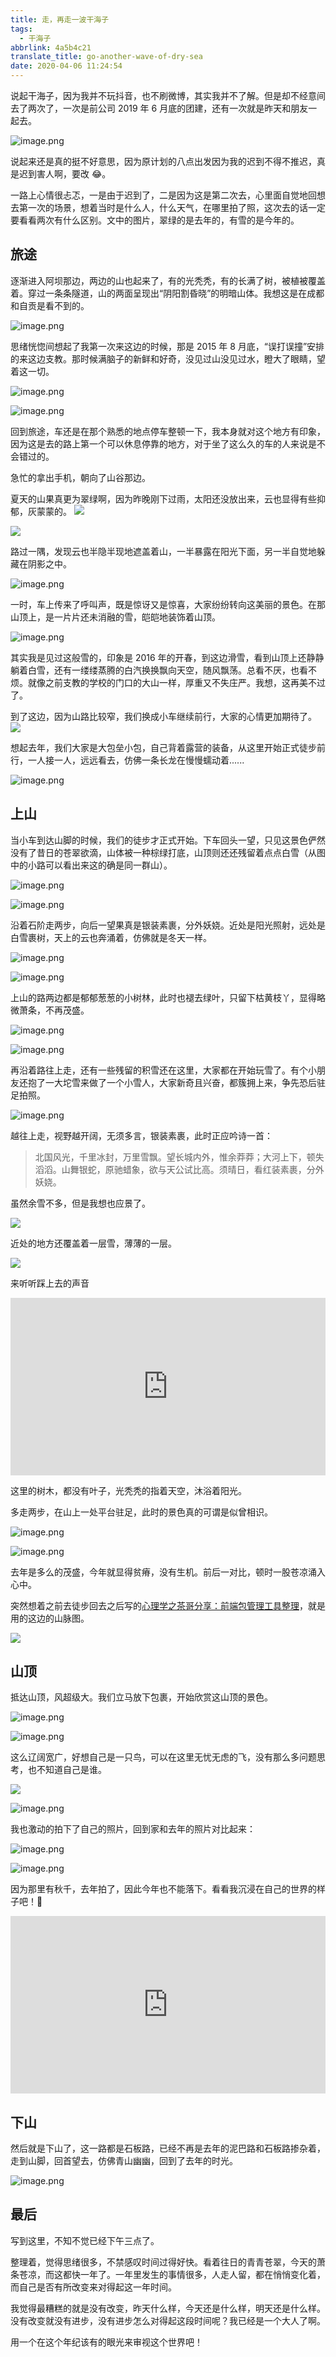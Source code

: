 ```yaml
---
title: 走，再走一波干海子
tags:
  - 干海子
abbrlink: 4a5b4c21
translate_title: go-another-wave-of-dry-sea
date: 2020-04-06 11:24:54
---
```


说起干海子，因为我并不玩抖音，也不刷微博，其实我并不了解。但是却不经意间去了两次了，一次是前公司 2019 年 6 月底的团建，还有一次就是昨天和朋友一起去。

![image.png](https://i.loli.net/2020/04/06/VkvcI1nTaeRMB28.png)

<!-- more -->

说起来还是真的挺不好意思，因为原计划的八点出发因为我的迟到不得不推迟，真是迟到害人啊，要改 😂。

一路上心情很忐忑，一是由于迟到了，二是因为这是第二次去，心里面自觉地回想去第一次的场景，想着当时是什么人，什么天气，在哪里拍了照，这次去的话一定要看看两次有什么区别。文中的图片，翠绿的是去年的，有雪的是今年的。

## 旅途

逐渐进入阿坝那边，两边的山也起来了，有的光秃秃，有的长满了树，被植被覆盖着。穿过一条条隧道，山的两面呈现出“阴阳割昏晓”的明暗山体。我想这是在成都和自贡是看不到的。

![image.png](https://i.loli.net/2020/04/06/GopHWdvsmwZY9EK.png)

思绪恍惚间想起了我第一次来这边的时候，那是 2015 年 8 月底，“误打误撞”安排的来这边支教。那时候满脑子的新鲜和好奇，没见过山没见过水，瞪大了眼睛，望着这一切。

![image.png](https://i.loli.net/2020/04/06/mCv8IQJ4nOTklR7.png)

![image.png](https://i.loli.net/2020/04/06/o38eIPV1djM7GfF.png)

回到旅途，车还是在那个熟悉的地点停车整顿一下，我本身就对这个地方有印象，因为这是去的路上第一个可以休息停靠的地方，对于坐了这么久的车的人来说是不会错过的。

急忙的拿出手机，朝向了山谷那边。

夏天的山果真更为翠绿啊，因为昨晚刚下过雨，太阳还没放出来，云也显得有些抑郁，灰蒙蒙的。
![](https://cdn.jsdelivr.net/gh/kitety/blog_img/img/20200923171741.png)

![](https://cdn.jsdelivr.net/gh/kitety/blog_img/img/20200923171752.png)

路过一隅，发现云也半隐半现地遮盖着山，一半暴露在阳光下面，另一半自觉地躲藏在阴影之中。

![image.png](https://i.loli.net/2020/04/06/NLaqTmrJoIfUZhp.png)

一时，车上传来了呼叫声，既是惊讶又是惊喜，大家纷纷转向这美丽的景色。在那山顶上，是一片片还未消融的雪，皑皑地装饰着山顶。

![image.png](https://i.loli.net/2020/04/06/gD4LRp9lAyJKzeh.png)

其实我是见过这般雪的，印象是 2016 年的开春，到这边滑雪，看到山顶上还静静躺着白雪，还有一缕缕蒸腾的白汽换换飘向天空，随风飘荡。总看不厌，也看不烦。就像之前支教的学校的门口的大山一样，厚重又不失庄严。我想，这再美不过了。

到了这边，因为山路比较窄，我们换成小车继续前行，大家的心情更加期待了。
![](https://cdn.jsdelivr.net/gh/kitety/blog_img/img/20200923171817.png)

想起去年，我们大家是大包垒小包，自己背着露营的装备，从这里开始正式徒步前行，一人接一人，远远看去，仿佛一条长龙在慢慢蠕动着......

![image.png](https://i.loli.net/2020/04/06/wEmRI2dv6sCZ8HU.png)

## 上山

当小车到达山脚的时候，我们的徒步才正式开始。下车回头一望，只见这景色俨然没有了昔日的苍翠欲滴，山体被一种棕绿打底，山顶则还还残留着点点白雪（从图中的小路可以看出来这的确是同一群山）。

![image.png](https://i.loli.net/2020/04/06/Q8vCw1XHtgZbm2u.png)

![image.png](https://i.loli.net/2020/04/06/QthHp7IMkrCLSA4.png)

沿着石阶走两步，向后一望果真是银装素裹，分外妖娆。近处是阳光照射，远处是白雪裹树，天上的云也奔涌着，仿佛就是冬天一样。

![image.png](https://i.loli.net/2020/04/06/aZctfBD4EoXGV7y.png)

![image.png](https://i.loli.net/2020/04/06/eEiFqUnPvGlIjpR.png)

上山的路两边都是郁郁葱葱的小树林，此时也褪去绿叶，只留下枯黄枝丫，显得略微萧条，不再茂盛。

![image.png](https://i.loli.net/2020/04/06/M2JR7wziDBCgKEc.png)

![image.png](https://i.loli.net/2020/04/06/fGqLtiAndOzZI2Q.png)

再沿着路往上走，还有一些残留的积雪还在这里，大家都在开始玩雪了。有个小朋友还抱了一大坨雪来做了一个小雪人，大家新奇且兴奋，都簇拥上来，争先恐后驻足拍照。

![image.png](https://i.loli.net/2020/04/06/YTqjBihLFRM4pcy.png)

越往上走，视野越开阔，无须多言，银装素裹，此时正应吟诗一首：

> 北国风光，千里冰封，万里雪飘。望长城内外，惟余莽莽；大河上下，顿失滔滔。山舞银蛇，原驰蜡象，欲与天公试比高。须晴日，看红装素裹，分外妖娆。

虽然余雪不多，但是我想也应景了。

![](https://cdn.jsdelivr.net/gh/kitety/blog_img/img/20200923171902.png)

近处的地方还覆盖着一层雪，薄薄的一层。

![](https://cdn.jsdelivr.net/gh/kitety/blog_img/img/20200923171913.png)

来听听踩上去的声音

<div style="width:100%;height:0px;position:relative;padding-bottom:56.327%;margin-bottom:12px;"><iframe src="https://streamja.com/embed/3n0Rq" frameborder="0" width="100%" height="100%" allowfullscreen style="width:100%;height:100%;position:absolute;"></iframe></div>

这里的树木，都没有叶子，光秃秃的指着天空，沐浴着阳光。



多走两步，在山上一处平台驻足，此时的景色真的可谓是似曾相识。

![image.png](https://i.loli.net/2020/04/06/kcCgPIQTphOyNGo.png)

![image.png](https://i.loli.net/2020/04/06/SabZIuX8Akt91jl.png)

去年是多么的茂盛，今年就显得贫瘠，没有生机。前后一对比，顿时一股苍凉涌入心中。

突然想着之前去徒步回去之后写的[心理学之茶哥分享：前端包管理工具整理](https://juejin.im/post/5d18d2fd6fb9a07eee5ee343)，就是用的这边的山脉图。

![](https://ftp.bmp.ovh/imgs/2020/04/57aadf62b1874abd.jpg)

## 山顶

抵达山顶，风超级大。我们立马放下包裹，开始欣赏这山顶的景色。

![image.png](https://i.loli.net/2020/04/06/1U7zKxF2CMIJcDB.png)

![image.png](https://i.loli.net/2020/04/06/wEfKbAmDhtVMsyl.png)

这么辽阔宽广，好想自己是一只鸟，可以在这里无忧无虑的飞，没有那么多问题思考，也不知道自己是谁。

![](https://cdn.jsdelivr.net/gh/kitety/blog_img/img/20200923172002.png)

![image.png](https://i.loli.net/2020/04/06/M4qOjzUL1gB6JGC.png)

我也激动的拍下了自己的照片，回到家和去年的照片对比起来：

![image.png](https://i.loli.net/2020/04/06/pg58lSHaVFbewnj.png)

![image.png](https://i.loli.net/2020/04/06/WVnCfH6c72gop3T.png)

因为那里有秋千，去年拍了，因此今年也不能落下。看看我沉浸在自己的世界的样子吧！🤣

<div style="width:100%;height:0px;position:relative;padding-bottom:56.327%;margin-bottom:12px;"><iframe src="https://streamja.com/embed/B4BWn" frameborder="0" width="100%" height="100%" allowfullscreen style="width:100%;height:100%;position:absolute;"></iframe></div>

## 下山

然后就是下山了，这一路都是石板路，已经不再是去年的泥巴路和石板路掺杂着，走到山脚，回首望去，仿佛青山幽幽，回到了去年的时光。

![image.png](https://i.loli.net/2020/04/06/gVtvXjnEpTH5hfG.png)

## 最后

写到这里，不知不觉已经下午三点了。

整理着，觉得思绪很多，不禁感叹时间过得好快。看着往日的青青苍翠，今天的萧条苍凉，而这都快一年了。一年里发生的事情很多，人走人留，都在悄悄变化着，而自己是否有所改变来对得起这一年时间。

我觉得最糟糕的就是没有改变，昨天什么样，今天还是什么样，明天还是什么样。没有改变就没有进步，没有进步怎么对得起这段时间呢？我已经是一个大人了啊。

用一个在这个年纪该有的眼光来审视这个世界吧！
